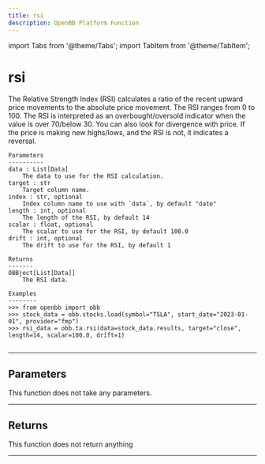 ```yaml
---
title: rsi
description: OpenBB Platform Function
---
```


import Tabs from '@theme/Tabs';
import TabItem from '@theme/TabItem';

# rsi

The Relative Strength Index (RSI) calculates a ratio of the
    recent upward price movements to the absolute price movement. The RSI ranges
    from 0 to 100. The RSI is interpreted as an overbought/oversold indicator when
    the value is over 70/below 30. You can also look for divergence with price. If
    the price is making new highs/lows, and the RSI is not, it indicates a reversal.

    Parameters
    ----------
    data : List[Data]
        The data to use for the RSI calculation.
    target : str
        Target column name.
    index : str, optional
        Index column name to use with `data`, by default "date"
    length : int, optional
        The length of the RSI, by default 14
    scalar : float, optional
        The scalar to use for the RSI, by default 100.0
    drift : int, optional
        The drift to use for the RSI, by default 1

    Returns
    -------
    OBBject[List[Data]]
        The RSI data.

    Examples
    --------
    >>> from openbb import obb
    >>> stock_data = obb.stocks.load(symbol="TSLA", start_date="2023-01-01", provider="fmp")
    >>> rsi_data = obb.ta.rsi(data=stock_data.results, target="close", length=14, scalar=100.0, drift=1)

```python wordwrap

```

---

## Parameters

This function does not take any parameters.

---

## Returns

This function does not return anything

---

